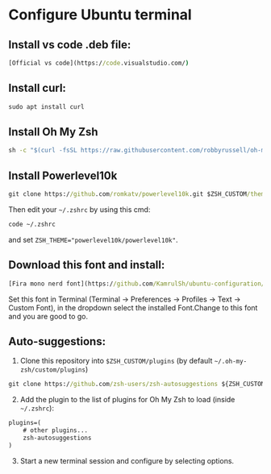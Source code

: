 # Configure Ubuntu terminal

## Install vs code .deb file:
```cmd
[Official vs code](https://code.visualstudio.com/)
```

## Install curl:
```cmd
sudo apt install curl
```

## Install Oh My Zsh
```cmd
sh -c "$(curl -fsSL https://raw.githubusercontent.com/robbyrussell/oh-my-zsh/master/tools/install.sh)"
```

## Install Powerlevel10k
```cmd
git clone https://github.com/romkatv/powerlevel10k.git $ZSH_CUSTOM/themes/powerlevel10k
```
Then edit your `~/.zshrc` by using this cmd:
```cmd
code ~/.zshrc
```
and set `ZSH_THEME="powerlevel10k/powerlevel10k"`.

## Download this font and install:
```cmd
[Fira mono nerd font](https://github.com/KamrulSh/ubuntu-configuration/tree/main/fonts)
```
Set this font in Terminal (Terminal → Preferences → Profiles → Text → Custom Font), in the dropdown select the installed Font.Change to this font and you are good to go.

## Auto-suggestions:
1. Clone this repository into `$ZSH_CUSTOM/plugins` (by default `~/.oh-my-zsh/custom/plugins`)
```cmd
git clone https://github.com/zsh-users/zsh-autosuggestions ${ZSH_CUSTOM:-~/.oh-my-zsh/custom}/plugins/zsh-autosuggestions
```
2. Add the plugin to the list of plugins for Oh My Zsh to load (inside `~/.zshrc`):
```cmd
plugins=( 
    # other plugins...
    zsh-autosuggestions
)
```
3. Start a new terminal session and configure by selecting options.
